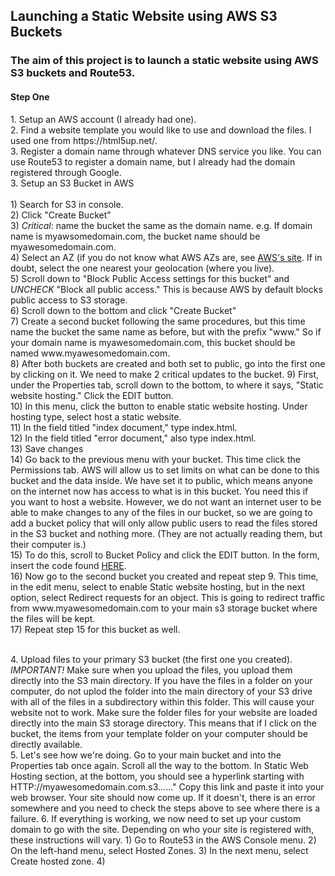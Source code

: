 <h2> Launching a Static Website using AWS S3 Buckets</h2>

<h3>The aim of this project is to launch a static website using AWS S3 buckets and Route53.</h3> 

#### Step One
<p>
1. Setup an AWS account (I already had one).</br>
2. Find a website template you would like to use and download the files. I used one from https://html5up.net/.<br>
3. Register a domain name through whatever DNS service you like. You can use Route53 to register a domain name, but I already had the domain registered through Google.<br>
3. Setup an S3 Bucket in AWS<br>
<br>
    1) Search for S3 in console. <br>
    2) Click "Create Bucket" <br>
    3) <i>Critical</i>: name the bucket the same as the domain name. e.g. If domain name is myawsomedomain.com, the bucket name should be myawesomedomain.com.<br>
    4) Select an AZ (if you do not know what AWS AZs are, see <a href="https://aws.amazon.com/about-aws/global-infrastructure/regions_az/"> AWS's site</a>. If in doubt, select the one nearest your geolocation (where you live).<br>
    5) Scroll down to "Block Public Access settings for this bucket" and <i>UNCHECK</i> "Block all public access." This is because AWS by default blocks public access to S3 storage.<br>
    6) Scroll down to the bottom and click "Create Bucket"<br>
    7) Create a second bucket following the same procedures, but this time name the bucket the same name as before, but with the prefix "www." So if your domain name is myawesomedomain.com, this bucket should be named www.myawesomedomain.com. <br>
    8) After both buckets are created and both set to public, go into the first one by clicking on it. We need to make 2 critical updates to the bucket.
    9) First, under the Properties tab, scroll down to the bottom, to where it says, "Static website hosting." Click the EDIT button. <br>
    10) In this menu, click the button to enable static website hosting. Under hosting type, select host a static website.<br>
    11) In the field titled "index document," type index.html.<br>
    12) In the field titled "error document," also type index.html.<br>
    13) Save changes<br>
    14) Go back to the previous menu with your bucket. This time click the Permissions tab. AWS will allow us to set limits on what can be done to this bucket and the data inside. We have set it to public, which means anyone on the internet now has access to what is in this bucket. You need this if you want to host a website. However, we do not want an internet user to be able to make changes to any of the files in our bucket, so we are going to add a bucket policy that will only allow public users to read the files stored in the S3 bucket and nothing more. (They are not actually reading them, but their computer is.) <br>
    15) To do this, scroll to Bucket Policy and click the EDIT button. In the form, insert the code found <a href="https://docs.aws.amazon.com/AmazonS3/latest/userguide/WebsiteAccessPermissionsReqd.html">HERE</a>.<br>
    16) Now go to the second bucket you created and repeat step 9. This time, in the edit menu, select to enable Static website hosting, but in the next option, select Redirect requests for an object. This is going to redirect traffic from www.myawesomedomain.com to your main s3 storage bucket where the files will be kept. <br>
    17) Repeat step 15 for this bucket as well.</p>
    <br>
    4. Upload files to your primary S3 bucket (the first one you created). <i>IMPORTANT!</i> Make sure when you upload the files, you upload them directly into the S3 main directory. If you have the files in a folder on your computer, do not uplod the folder into the main directory of your S3 drive with all of the files in a subdirectory within this folder. This will cause your website not to work. Make sure the folder files for your website are loaded directly into the main S3 storage directory. This means that if I click on the bucket, the items from your template folder on your computer should be directly available.<br>
    5. Let's see how we're doing. Go to your main bucket and into the Properties tab once again. Scroll all the way to the bottom. In Static Web Hosting section, at the bottom, you should see a hyperlink starting with HTTP://myawesomedomain.com.s3......" Copy this link and paste it into your web browser. Your site should now come up. If it doesn't, there is an error somewhere and you need to check the steps above to see where there is a failure.
    6. If everything is working, we now need to set up your custom domain to go with the site. Depending on who your site is registered with, these instructions will vary. 
    1) Go to Route53 in the AWS Console menu.
    2) On the left-hand menu, select Hosted Zones. 
    3) In the next menu, select Create hosted zone.
    4) 
    
   

